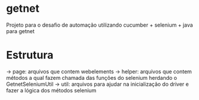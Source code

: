 # getnet
Projeto para o desafio de automação utilizando cucumber + selenium + java para getnet


# Estrutura
-> page: arquivos que contem webelements 
-> helper: arquivos que contem métodos a qual fazem chamada das funções do selenium herdando o GetnetSeleniumUtil
-> util: arquivos para ajudar na inicialização do driver e fazer a lógica dos métodos selenium
